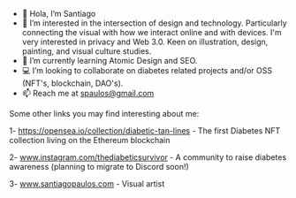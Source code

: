 - 👋 Hola, I’m Santiago
- 👀 I’m interested in the intersection of design and technology. Particularly connecting the visual with how we interact online and with devices. I'm very interested in privacy and Web 3.0. Keen on illustration, design, painting, and visual culture studies.
- 🌱 I’m currently learning Atomic Design and SEO.
- 💻 I’m looking to collaborate on diabetes related projects and/or OSS (NFT's, blockchain, DAO's).
- 📫 Reach me at spaulos@gmail.com


Some other links you may find interesting about me:

1- https://opensea.io/collection/diabetic-tan-lines - The first Diabetes NFT collection living on the Ethereum blockchain

2- www.instagram.com/thediabeticsurvivor - A community to raise diabetes awareness (planning to migrate to Discord soon!)

3- www.santiagopaulos.com - Visual artist

<!---
s-paulos/s-paulos is a ✨ special ✨ repository because its `README.md` (this file) appears on your GitHub profile.
You can click the Preview link to take a look at your changes.
--->
